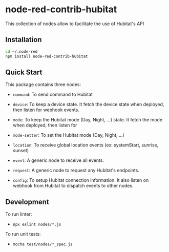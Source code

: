 # node-red-contrib-hubitat

This collection of nodes allow to facilitate the use of Hubitat's API

## Installation

```bash
cd ~/.node-red
npm install node-red-contrib-hubitat
```

## Quick Start

This package contains three nodes:

* `command`: To send command to Hubitat
* `device`: To keep a device state. It fetch the device state when deployed, then listen for
  webhook events.
* `mode`: To keep the Hubitat mode (Day, Night, ...)  state. It fetch the mode when deployed, then
  listen for
* `mode-setter`: To set the Hubitat mode (Day, Night, ...)
* `location`: To receive global location events (ex: systemStart, sunrise, sunset)

* `event`: A generic node to receive all events.
* `request`: A generic node to request any Hubitat's endpoints.

* `config`: To setup Hubitat connection information. It also listen on webhook from Hubitat
  to dispatch events to other nodes.

## Development

To run linter:

* `npx eslint nodes/*.js`

To run unit tests:

* `mocha test/nodes/*_spec.js`
